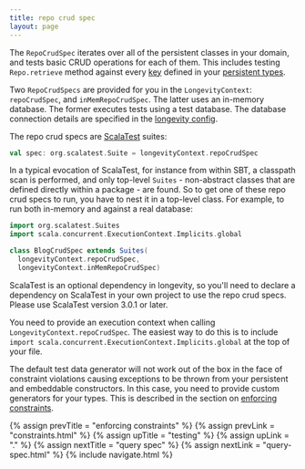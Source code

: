 ```yaml
---
title: repo crud spec
layout: page
---
```


The `RepoCrudSpec` iterates over all of the persistent classes in your domain, and tests basic CRUD
operations for each of them. This includes testing `Repo.retrieve` method against every
[key](../ptype/keys.html) defined in your [persistent types](../ptype).

Two `RepoCrudSpecs` are provided for you in the `LongevityContext`: `repoCrudSpec`, and
`inMemRepoCrudSpec`. The latter uses an in-memory database. The former executes tests using a test
database. The database connection details are specified in the [longevity
config](../context/config.html).

The repo crud specs are [ScalaTest](http://www.scalatest.org/) suites:

```scala
val spec: org.scalatest.Suite = longevityContext.repoCrudSpec
```

In a typical evocation of ScalaTest, for instance from within SBT, a
classpath scan is performed, and only top-level `Suites` -
non-abstract classes that are defined directly within a package - are
found. So to get one of these repo crud specs to run, you have to nest
it in a top-level class. For example, to run both in-memory and
against a real database:

```scala
import org.scalatest.Suites
import scala.concurrent.ExecutionContext.Implicits.global

class BlogCrudSpec extends Suites(
  longevityContext.repoCrudSpec,
  longevityContext.inMemRepoCrudSpec)
```

ScalaTest is an optional dependency in longevity, so you'll need to
declare a dependency on ScalaTest in your own project to use the repo
crud specs. Please use ScalaTest version 3.0.1 or later.

You need to provide an execution context when calling
`LongevityContext.repoCrudSpec`. The easiest way to do this is to
include `import scala.concurrent.ExecutionContext.Implicits.global` at
the top of your file.

The default test data generator will not work out of the box in the
face of constraint violations causing exceptions to be thrown from
your persistent and embeddable constructors. In this case, you need to
provide custom generators for your types. This is described in the
section on [enforcing constraints](constraints.html).

{% assign prevTitle = "enforcing constraints" %}
{% assign prevLink = "constraints.html" %}
{% assign upTitle = "testing" %}
{% assign upLink = "." %}
{% assign nextTitle = "query spec" %}
{% assign nextLink = "query-spec.html" %}
{% include navigate.html %}

